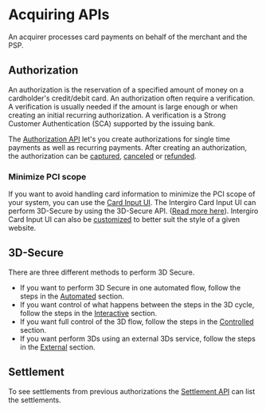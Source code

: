 # Acquiring APIs

An acquirer processes card payments on behalf of the merchant and the PSP.


## Authorization

An authorization is the reservation of a specified amount of money on a cardholder's credit/debit card. 
An authorization often require a verification. 
A verification is usually needed if the amount is large enough or when creating an initial recurring authorization.
A verification is a Strong Customer Authentication (SCA) supported by the issuing bank. 

The [Authorization API](../../authorization/create.html#create) let's you create authorizations for single time payments as well as recurring payments.
After creating an authorization, the authorization can be [captured](../../authorization/capture.html), [canceled](../../authorization/cancel.html) or [refunded](../../authorization/refund.html).

### Minimize PCI scope

If you want to avoid handling card information to minimize the PCI scope of your system, you can use the [Card Input UI](../../card-input/embed.html#embeddable-component).
The Intergiro Card Input UI can perform 3D-Secure by using the 3D-Secure API. ([Read more here](../../card-input/verification.html#verification)).
Intergiro Card Input UI can also be [customized](../../card-input/style.html#styling) to better suit the style of a given website.

## 3D-Secure
There are three different methods to perform 3D Secure. 
- If you want to perform 3D Secure in one automated flow, follow the steps in the [Automated](../../3d-secure/automated.html) section. 
- If you want control of what happens between the steps in the 3D cycle, follow the steps in the [Interactive](../../3d-secure/interactive.html) section. 
- If you want full control of the 3D flow, follow the steps in the [Controlled](../../3d-secure/controlled.html) section.
- If you want perform 3Ds using an external 3Ds service, follow the steps in the [External](../../3d-secure/external.html)  section.


## Settlement

To see settlements from previous authorizations the [Settlement API](../../settlement/list.html#list) can list the settlements.
